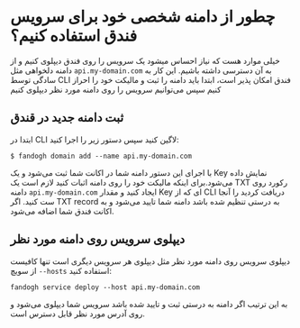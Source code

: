 # چطور از دامنه شخصی خود برای سرویس فندق استفاده کنیم؟

خیلی موارد هست که نیاز احساس میشود یک سرویس را روی فندق دیپلوی کنیم و از دامنه دلخواهی مثل
`api.my-domain.com`
به آن دسترسی داشته باشیم.
این کار به سادگی توسط CLI فندق امکان پذیر است، ابتدا باید دامنه را ثبت و مالیکت خود را احراز کنیم سپس می‌توانیم سرویس را روی دامنه مورد نظر دیپلوی کنیم

## ثبت دامنه جدید در قندق
ابتدا در CLI ‌لاگین کنید سپس دستور زیر را اجرا کنید:
```
$ fandogh domain add --name api.my-domain.com
```

با اجرای این دستور دامنه شما در اکانت شما ثبت می‌شود و یک Key ‌نمایش داده می‌شود.برای اینکه مالیکت خود را روی دامنه اثبات کنید لازم است یک TXT رکورد روی دامنه  `api.my-domain.com` ایجاد کنید و مقدار Key ای که از CLI دریافت کردید را آنجا ست کنید.
اگر TXT record ‌به درستی تنظیم شده باشد دامنه شما تایید می‌شود و به اکانت فندق شما اضافه می‌شود.

## دیپلوی سرویس روی دامنه مورد نظر

دیپلوی سرویس روی دامنه مورد نظر مثل دیپلوی هر سرویس دیگری است تنها کافیست از سویچ `--hosts‍‍‍` استفاده کنید:
```
fandogh service deploy --host api.my-domain.com

```

به این ترتیب اگر دامنه به درستی ثبت و تایید شده باشد سرویس شما دیپلوی می‌شود و روی آدرس مورد نظر قابل دسترس است.

